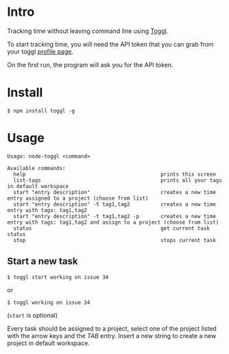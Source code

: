 # Intro
Tracking time without leaving command line using [Toggl](https://www.toggl.com/).

To start tracking time, you will need the API token that you can grab from your toggl [profile page](https://www.toggl.com/app/profile).

On the first run, the program will ask you for the API token.

# Install

```console
$ npm install toggl -g
```

# Usage
```
Usage: node-toggl <command>

Available commands:
  help                                            prints this screen
  list-tags                                       prints all your tags in default workspace
  start "entry description"                       creates a new time entry assigned to a project (choose from list)
  start "entry description" -t tag1,tag2          creates a new time entry with tags: tag1,tag2
  start "entry description" -t tag1,tag2 -p       creates a new time entry with tags: tag1,tag2 and assign to a project (choose from list)
  status                                          get current task status
  stop                                            stops current task

```

## Start a new task

```console
$ toggl start working on issue 34
```

or

```console
$ toggl working on issue 34
```

(```start``` is optional)

Every task should be assigned to a project, select one of the project listed with the arrow keys and the *TAB* entry.
Insert a new string to create a new project in default workspace.